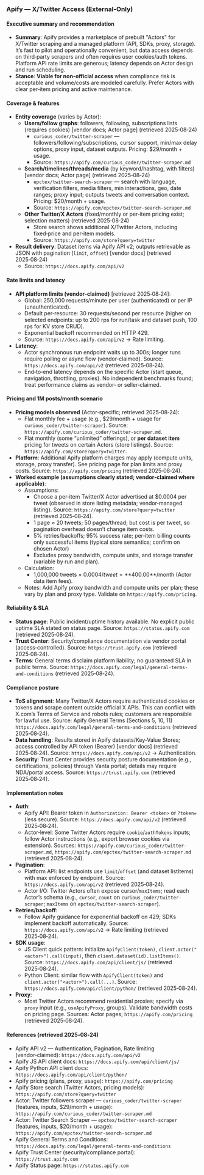 ### Apify — X/Twitter Access (External‑Only)

#### Executive summary and recommendation
- **Summary**: Apify provides a marketplace of prebuilt "Actors" for X/Twitter scraping and a managed platform (API, SDKs, proxy, storage). It’s fast to pilot and operationally convenient, but data access depends on third‑party scrapers and often requires user cookies/auth tokens. Platform API rate limits are generous; latency depends on Actor design and run scheduling.
- **Stance**: **Viable for non‑official access** when compliance risk is acceptable and volume/costs are modeled carefully. Prefer Actors with clear per‑item pricing and active maintenance.

#### Coverage & features
- **Entity coverage** (varies by Actor):
  - **Users/follow graphs**: followers, following, subscriptions lists (requires cookies) [vendor docs; Actor page] (retrieved 2025‑08‑24)
    - `curious_coder/twitter-scraper` — followers/following/subscriptions, cursor support, min/max delay options, proxy input, dataset outputs. Pricing: $29/month + usage.
    - Source: `https://apify.com/curious_coder/twitter-scraper.md`
  - **Search/timelines/threads/media** (by keyword/hashtag, with filters) [vendor docs; Actor page] (retrieved 2025‑08‑24)
    - `epctex/twitter-search-scraper` — search with language, verification filters, media filters, min interactions, geo, date ranges; proxy input; outputs tweets and conversation context. Pricing: $20/month + usage.
    - Source: `https://apify.com/epctex/twitter-search-scraper.md`
  - **Other Twitter/X Actors** (fixed/monthly or per‑item pricing exist; selection matters) (retrieved 2025‑08‑24)
    - Store search shows additional X/Twitter Actors, including fixed‑price and per‑item models.
    - Source: `https://apify.com/store?query=twitter`
- **Result delivery**: Dataset items via Apify API v2; outputs retrievable as JSON with pagination (`limit`, `offset`) [vendor docs] (retrieved 2025‑08‑24)
  - Source: `https://docs.apify.com/api/v2`

#### Rate limits and latency
- **API platform limits (vendor‑claimed)** [retrieved 2025‑08‑24]:
  - Global: 250,000 requests/minute per user (authenticated) or per IP (unauthenticated).
  - Default per‑resource: 30 requests/second per resource (higher on selected endpoints: up to 200 rps for run/task and dataset push, 100 rps for KV store CRUD).
  - Exponential backoff recommended on HTTP 429.
  - Source: `https://docs.apify.com/api/v2` → Rate limiting.
- **Latency**:
  - Actor synchronous run endpoint waits up to 300s; longer runs require polling or async flow (vendor‑claimed). Source: `https://docs.apify.com/api/v2` (retrieved 2025‑08‑24).
  - End‑to‑end latency depends on the specific Actor (start queue, navigation, throttling, proxies). No independent benchmarks found; treat performance claims as vendor‑ or seller‑claimed.

#### Pricing and 1M posts/month scenario
- **Pricing models observed** (Actor‑specific; retrieved 2025‑08‑24):
  - Flat monthly fee + usage (e.g., $29/month + usage for `curious_coder/twitter-scraper`). Source: `https://apify.com/curious_coder/twitter-scraper.md`.
  - Flat monthly (some “unlimited” offerings), or **per dataset item** pricing for tweets on certain Actors (store listings). Source: `https://apify.com/store?query=twitter`.
- **Platform**: Additional Apify platform charges may apply (compute units, storage, proxy transfer). See pricing page for plan limits and proxy costs. Source: `https://apify.com/pricing` (retrieved 2025‑08‑24).
- **Worked example (assumptions clearly stated; vendor‑claimed where applicable)**:
  - Assumptions:
    - Choose a per‑item Twitter/X Actor advertised at $0.0004 per tweet (observed in store listing metadata; vendor‑managed listing). Source: `https://apify.com/store?query=twitter` (retrieved 2025‑08‑24).
    - 1 page ≈ 20 tweets; 50 pages/thread; but cost is per tweet, so pagination overhead doesn’t change item costs.
    - 5% retries/backoffs; 95% success rate; per‑item billing counts only successful items (typical store semantics; confirm on chosen Actor)
    - Excludes proxy bandwidth, compute units, and storage transfer (variable by run and plan).
  - Calculation:
    - 1,000,000 tweets × $0.0004/tweet = **$400.00**/month (Actor data item fees).
  - Notes: Add Apify proxy bandwidth and compute units per plan; these vary by plan and proxy type. Validate on `https://apify.com/pricing`.

#### Reliability & SLA
- **Status page**: Public incident/uptime history available. No explicit public uptime SLA stated on status page. Source: `https://status.apify.com` (retrieved 2025‑08‑24).
- **Trust Center**: Security/compliance documentation via vendor portal (access‑controlled). Source: `https://trust.apify.com` (retrieved 2025‑08‑24).
- **Terms**: General terms disclaim platform liability; no guaranteed SLA in public terms. Source: `https://docs.apify.com/legal/general-terms-and-conditions` (retrieved 2025‑08‑24).

#### Compliance posture
- **ToS alignment**: Many Twitter/X Actors require authenticated cookies or tokens and scrape content outside official X APIs. This can conflict with X.com’s Terms of Service and robots rules; customers are responsible for lawful use. Source: Apify General Terms (Sections 5, 10, 11) `https://docs.apify.com/legal/general-terms-and-conditions` (retrieved 2025‑08‑24).
- **Data handling**: Results stored in Apify datasets/Key‑Value Stores; access controlled by API token (Bearer) [vendor docs] (retrieved 2025‑08‑24). Source: `https://docs.apify.com/api/v2` → Authentication.
- **Security**: Trust Center provides security posture documentation (e.g., certifications, policies) through Vanta portal; details may require NDA/portal access. Source: `https://trust.apify.com` (retrieved 2025‑08‑24).

#### Implementation notes
- **Auth**:
  - Apify API: Bearer token in `Authorization: Bearer <token>` or `?token=` (less secure). Source: `https://docs.apify.com/api/v2` (retrieved 2025‑08‑24).
  - Actor‑level: Some Twitter Actors require `cookie`/`authTokens` inputs; follow Actor instructions (e.g., export browser cookies via extension). Sources: `https://apify.com/curious_coder/twitter-scraper.md`, `https://apify.com/epctex/twitter-search-scraper.md` (retrieved 2025‑08‑24).
- **Pagination**:
  - Platform API: list endpoints use `limit`/`offset` (and dataset listItems) with max enforced by endpoint. Source: `https://docs.apify.com/api/v2` (retrieved 2025‑08‑24).
  - Actor I/O: Twitter Actors often expose cursor/`maxItems`; read each Actor’s schema (e.g., `cursor`, `count` on `curious_coder/twitter-scraper`; `maxItems` on `epctex/twitter-search-scraper`).
- **Retries/backoff**:
  - Follow Apify guidance for exponential backoff on 429; SDKs implement backoff automatically. Source: `https://docs.apify.com/api/v2` → Rate limiting (retrieved 2025‑08‑24).
- **SDK usage**:
  - JS Client quick pattern: initialize `ApifyClient(token)`, `client.actor("<actor>").call(input)`, then `client.dataset(id).listItems()`. Source: `https://docs.apify.com/api/client/js/` (retrieved 2025‑08‑24).
  - Python Client: similar flow with `ApifyClient(token)` and `client.actor("<actor>").call(...)`. Source: `https://docs.apify.com/api/client/python/` (retrieved 2025‑08‑24).
- **Proxy**:
  - Most Twitter Actors recommend residential proxies; specify via `proxy` input (e.g., `useApifyProxy`, groups). Validate bandwidth costs on pricing page. Sources: Actor pages; `https://apify.com/pricing` (retrieved 2025‑08‑24).

#### References (retrieved 2025‑08‑24)
- Apify API v2 — Authentication, Pagination, Rate limiting (vendor‑claimed): `https://docs.apify.com/api/v2`
- Apify JS API client docs: `https://docs.apify.com/api/client/js/`
- Apify Python API client docs: `https://docs.apify.com/api/client/python/`
- Apify pricing (plans, proxy, usage): `https://apify.com/pricing`
- Apify Store search (Twitter Actors, pricing models): `https://apify.com/store?query=twitter`
- Actor: Twitter followers scraper — `curious_coder/twitter-scraper` (features, inputs, $29/month + usage): `https://apify.com/curious_coder/twitter-scraper.md`
- Actor: Twitter Search Scraper — `epctex/twitter-search-scraper` (features, inputs, $20/month + usage): `https://apify.com/epctex/twitter-search-scraper.md`
- Apify General Terms and Conditions: `https://docs.apify.com/legal/general-terms-and-conditions`
- Apify Trust Center (security/compliance portal): `https://trust.apify.com`
- Apify Status page: `https://status.apify.com`